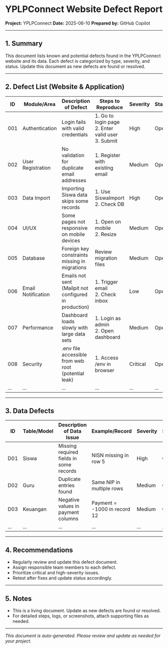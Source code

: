 # YPLPConnect Website Defect Report

**Project:** YPLPConnect
**Date:** 2025-06-10
**Prepared by:** GitHub Copilot

---

## 1. Summary
This document lists known and potential defects found in the YPLPConnect website and its data. Each defect is categorized by type, severity, and status. Update this document as new defects are found or resolved.

---

## 2. Defect List (Website & Application)

| ID  | Module/Area         | Description of Defect                                      | Steps to Reproduce                | Severity | Status   | Reported By | Date       |
|-----|---------------------|-----------------------------------------------------------|-----------------------------------|----------|----------|-------------|------------|
| 001 | Authentication      | Login fails with valid credentials                         | 1. Go to login page<br>2. Enter valid user<br>3. Submit | High     | Open     |           |            |
| 002 | User Registration   | No validation for duplicate email addresses                | 1. Register with existing email   | Medium   | Open     |             |            |
| 003 | Data Import         | Importing Siswa data skips some records                    | 1. Use SiswaImport<br>2. Check DB | High     | Open     |             |            |
| 004 | UI/UX               | Some pages not responsive on mobile devices                | 1. Open on mobile<br>2. Resize    | Medium   | Open     |             |            |
| 005 | Database            | Foreign key constraints missing in migrations              | Review migration files            | Medium   | Open     |             |            |
| 006 | Email Notification  | Emails not sent (Mailpit not configured in production)     | 1. Trigger email<br>2. Check inbox| Low      | Open     |             |            |
| 007 | Performance         | Dashboard loads slowly with large data sets                | 1. Login as admin<br>2. Open dashboard | Medium   | Open     |             |            |
| 008 | Security            | .env file accessible from web root (potential leak)        | 1. Access /env in browser         | Critical | Open     |             |            |
| ... | ...                 | ...                                                       | ...                               | ...      | ...      | ...         | ...        |

---

## 3. Data Defects

| ID  | Table/Model         | Description of Data Issue                                  | Example/Record                    | Severity | Status   | Reported By | Date       |
|-----|---------------------|-----------------------------------------------------------|-----------------------------------|----------|----------|-------------|------------|
| D01 | Siswa               | Missing required fields in some records                    | NISN missing in row 5             | High     | Open     |             |            |
| D02 | Guru                | Duplicate entries found                                   | Same NIP in multiple rows         | Medium   | Open     |             |            |
| D03 | Keuangan            | Negative values in payment columns                        | Payment = -1000 in record 12      | Medium   | Open     |             |            |
| ... | ...                 | ...                                                       | ...                               | ...      | ...      | ...         | ...        |

---

## 4. Recommendations
- Regularly review and update this defect document.
- Assign responsible team members to each defect.
- Prioritize critical and high-severity issues.
- Retest after fixes and update status accordingly.

---

## 5. Notes
- This is a living document. Update as new defects are found or resolved.
- For detailed steps, logs, or screenshots, attach supporting files as needed.

---

*This document is auto-generated. Please review and update as needed for your project.*
